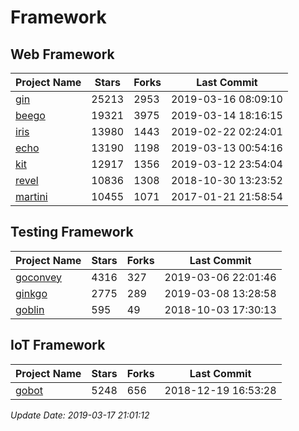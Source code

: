 # Framework

## Web Framework

| Project Name | Stars | Forks | Last Commit |
| ------------ | ----- | ----- | ----------- |
| [gin](https://github.com/gin-gonic/gin) | 25213 | 2953 | 2019-03-16 08:09:10 |
| [beego](https://github.com/astaxie/beego) | 19321 | 3975 | 2019-03-14 18:16:15 |
| [iris](https://github.com/kataras/iris) | 13980 | 1443 | 2019-02-22 02:24:01 |
| [echo](https://github.com/labstack/echo) | 13190 | 1198 | 2019-03-13 00:54:16 |
| [kit](https://github.com/go-kit/kit) | 12917 | 1356 | 2019-03-12 23:54:04 |
| [revel](https://github.com/revel/revel) | 10836 | 1308 | 2018-10-30 13:23:52 |
| [martini](https://github.com/go-martini/martini) | 10455 | 1071 | 2017-01-21 21:58:54 |

## Testing Framework

| Project Name | Stars | Forks | Last Commit |
| ------------ | ----- | ----- | ----------- |
| [goconvey](https://github.com/smartystreets/goconvey) | 4316 | 327 | 2019-03-06 22:01:46 |
| [ginkgo](https://github.com/onsi/ginkgo) | 2775 | 289 | 2019-03-08 13:28:58 |
| [goblin](https://github.com/franela/goblin) | 595 | 49 | 2018-10-03 17:30:13 |

## IoT Framework

| Project Name | Stars | Forks | Last Commit |
| ------------ | ----- | ----- | ----------- |
| [gobot](https://github.com/hybridgroup/gobot) | 5248 | 656 | 2018-12-19 16:53:28 |

*Update Date: 2019-03-17 21:01:12*